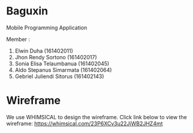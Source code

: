 # Baguxin
Mobile Programming Application

Member : <br>
<ol>
  <li>Elwin Duha (161402011)</li>
  <li>Jhon Rendy Sortono (161402017)</li>
  <li>Sonia Elisa Telaumbanua (161402045)</li>
  <li>Aldo Stepanus Simarmata (161402064)</li>
  <li>Gebriel Juliendi Sitorus (161402143)</li>
</ol>

# Wireframe
We use WHIMSICAL to design the wireframe.
Click link below to view the wireframe:
https://whimsical.com/23P6XCv3u22JjWB2JHZ4mt

